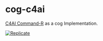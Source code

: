 # cog-c4ai

[C4AI Command-R](https://huggingface.co/CohereForAI/c4ai-command-r-v01) as a cog Implementation.

[![Replicate](https://replicate.com/cjwbw/c4ai-command-r-v01/badge)](https://replicate.com/cjwbw/c4ai-command-r-v01) 


